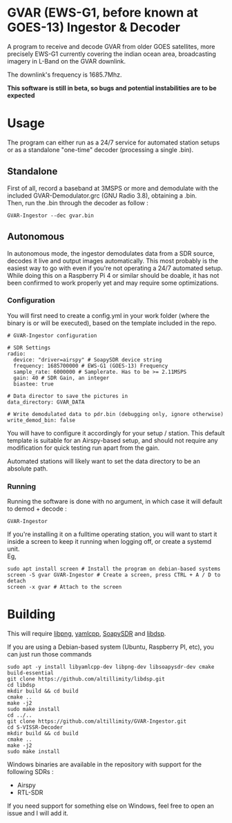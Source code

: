 # GVAR (EWS-G1, before known at GOES-13) Ingestor & Decoder

A program to receive and decode GVAR from older GOES satellites, more precisely EWS-G1 currently covering the indian ocean area, broadcasting imagery in L-Band on the GVAR downlink.

The downlink's frequency is 1685.7Mhz.

**This software is still in beta, so bugs and potential instabilities are to be expected**

# Usage

The program can either run as a 24/7 service for automated station setups or as a standalone "one-time" decoder (processing a single .bin).

## Standalone

First of all, record a baseband at 3MSPS or more and demodulate with the included GVAR-Demodulator.grc (GNU Radio 3.8), obtaining a .bin.   
Then, run the .bin through the decoder as follow :
``` 
GVAR-Ingestor --dec gvar.bin
```

## Autonomous

In autonomous mode, the ingestor demodulates data from a SDR source, decodes it live and output images automatically. This most probably is the easiest way to go with even if you're not operating a 24/7 automated setup.   
While doing this on a Raspberry Pi 4 or similar should be doable, it has not been confirmed to work properly yet and may require some optimizations.

### Configuration

You will first need to create a config.yml in your work folder (where the binary is or will be executed), based on the template included in the repo.

```
# GVAR-Ingestor configuration

# SDR Settings
radio:
  device: "driver=airspy" # SoapySDR device string
  frequency: 1685700000 # EWS-G1 (GOES-13) Frequency
  sample_rate: 6000000 # Samplerate. Has to be >= 2.11MSPS
  gain: 40 # SDR Gain, an integer
  biastee: true

# Data director to save the pictures in
data_directory: GVAR_DATA

# Write demodulated data to pdr.bin (debugging only, ignore otherwise)
write_demod_bin: false
```

You will have to configure it accordingly for your setup / station. This default template is suitable for an Airspy-based setup, and should not require any modification for quick testing run apart from the gain.

Automated stations will likely want to set the data directory to be an absolute path.

### Running

Running the software is done with no argument, in which case it will default to demod + decode :
```
GVAR-Ingestor
```

If you're installing it on a fulltime operating station, you will want to start it inside a screen to keep it running when logging off, or create a systemd unit.   
Eg,
```
sudo apt install screen # Install the program on debian-based systems
screen -S gvar GVAR-Ingestor # Create a screen, press CTRL + A / D to detach
screen -x gvar # Attach to the screen
```

# Building

This will require [libpng](https://github.com/glennrp/libpng), [yamlcpp](https://github.com/jbeder/yaml-cpp), [SoapySDR](https://github.com/pothosware/SoapySDR) and [libdsp](https://github.com/altillimity/libdsp).   

If you are using a Debian-based system (Ubuntu, Raspberry PI, etc), you can just run those commands

```
sudo apt -y install libyamlcpp-dev libpng-dev libsoapysdr-dev cmake build-essential
git clone https://github.com/altillimity/libdsp.git
cd libdsp
mkdir build && cd build
cmake ..
make -j2
sudo make install
cd ../..
git clone https://github.com/altillimity/GVAR-Ingestor.git
cd S-VISSR-Decoder
mkdir build && cd build
cmake ..
make -j2
sudo make install
```

Windows binaries are available in the repository with support for the following SDRs :
- Airspy
- RTL-SDR
   
If you need support for something else on Windows, feel free to open an issue and I will add it.